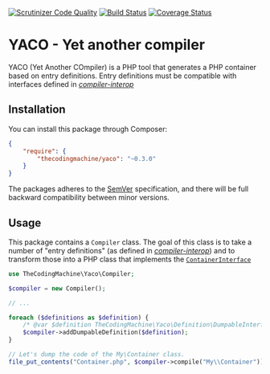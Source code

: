 [![Scrutinizer Code Quality](https://scrutinizer-ci.com/g/thecodingmachine/yaco/badges/quality-score.png?b=0.3)](https://scrutinizer-ci.com/g/thecodingmachine/yaco/?branch=0.3)
[![Build Status](https://travis-ci.org/thecodingmachine/yaco.svg?branch=0.3)](https://travis-ci.org/thecodingmachine/yaco)
[![Coverage Status](https://coveralls.io/repos/thecodingmachine/yaco/badge.svg?branch=0.3&service=github)](https://coveralls.io/github/thecodingmachine/yaco?branch=0.3)

# YACO - Yet another compiler

YACO (Yet Another COmpiler) is a PHP tool that generates a PHP container based on entry definitions.
Entry definitions must be compatible with interfaces defined in [*compiler-interop*](https://github.com/container-interop/compiler-interop/)

## Installation

You can install this package through Composer:

```json
{
    "require": {
        "thecodingmachine/yaco": "~0.3.0"
    }
}
```

The packages adheres to the [SemVer](http://semver.org/) specification, and there will be full backward compatibility
between minor versions.

## Usage

This package contains a `Compiler` class. The goal of this class is to take a number of "entry definitions"
(as defined in [*compiler-interop*](https://github.com/container-interop/compiler-interop/)) and to transform those
into a PHP class that implements the  [`ContainerInterface`](https://github.com/container-interop/container-interop/)

```php
use TheCodingMachine\Yaco\Compiler;

$compiler = new Compiler();

// ...

foreach ($definitions as $definition) {
    /* @var $definition TheCodingMachine\Yaco\Definition\DumpableInterface */
    $compiler->addDumpableDefinition($definition);
}

// Let's dump the code of the My\Container class.
file_put_contents("Container.php", $compiler->compile("My\\Container"));
```
